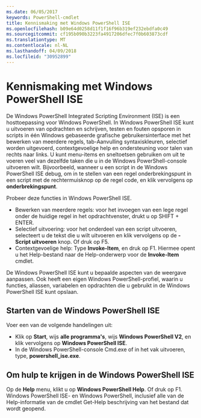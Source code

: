 ```yaml
---
ms.date: 06/05/2017
keywords: PowerShell-cmdlet
title: Kennismaking met Windows PowerShell ISE
ms.openlocfilehash: b09e64d0258d11f1f16f96b319ef232ebdfa0c49
ms.sourcegitcommit: cf195b090b3223fa4917206dfec7f0b603873cdf
ms.translationtype: MT
ms.contentlocale: nl-NL
ms.lasthandoff: 04/09/2018
ms.locfileid: "30952899"
---
```

# <a name="introducing-the-windows-powershell-ise"></a>Kennismaking met Windows PowerShell ISE

De Windows PowerShell Integrated Scripting Environment (ISE) is een hosttoepassing voor Windows PowerShell. In Windows PowerShell ISE kunt u uitvoeren van opdrachten en schrijven, testen en fouten opsporen in scripts in één Windows gebaseerde grafische gebruikersinterface met het bewerken van meerdere regels, tab-Aanvulling syntaxiskleuren, selectief worden uitgevoerd, contextgevoelige help en ondersteuning voor talen van rechts naar links. U kunt menu-items en sneltoetsen gebruiken om uit te voeren veel van dezelfde taken die u in de Windows PowerShell-console uitvoeren wilt. Bijvoorbeeld, wanneer u een script in de Windows PowerShell ISE debug, om in te stellen van een regel onderbrekingspunt in een script met de rechtermuisknop op de regel code, en klik vervolgens op **onderbrekingspunt**.

Probeer deze functies in Windows PowerShell ISE.

- Bewerken van meerdere regels: voor het invoegen van een lege regel onder de huidige regel in het opdrachtvenster, drukt u op SHIFT + ENTER.
- Selectief uitvoering: voor het onderdeel van een script uitvoeren, selecteert u de tekst die u wilt uitvoeren en klik vervolgens op de **-Script uitvoeren** knop. Of druk op F5.
- Contextgevoelige help: Type **Invoke-Item**, en druk op F1. Hiermee opent u het Help-bestand naar de Help-onderwerp voor de **Invoke-Item** cmdlet.

De Windows PowerShell ISE kunt u bepaalde aspecten van de weergave aanpassen. Ook heeft een eigen Windows PowerShell-profiel, waarin u functies, aliassen, variabelen en opdrachten die u gebruikt in de Windows PowerShell ISE kunt opslaan.

## <a name="to-start-the-windows-powershell-ise"></a>Starten van de Windows PowerShell ISE

Voer een van de volgende handelingen uit:

- Klik op **Start**, wijs **alle programma's**, wijs **Windows PowerShell V2**, en klik vervolgens op **Windows PowerShell ISE**.
- In de Windows PowerShell-console Cmd.exe of in het vak uitvoeren, type, **powershell_ise.exe**.

## <a name="to-get-help-in-the-windows-powershell-ise"></a>Om hulp te krijgen in de Windows PowerShell ISE

Op de **Help** menu, klikt u op **Windows PowerShell Help**. Of druk op F1. Windows PowerShell ISE- en Windows PowerShell, inclusief alle van de Help-informatie van de cmdlet Get-Help beschrijving van het bestand dat wordt geopend.